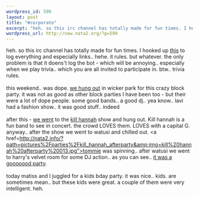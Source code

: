 ```yaml
--- 
wordpress_id: 599
layout: post
title: "#corporate"
excerpt: "heh. so this irc channel has totally made for fun times. I hooked up this to log everything and especially links.. hehe. it rules. but whatever. the only problem is that it doens't log the bot - which will be annoying.. especially when we play trivia.. which you are all invited to participate in. btw.. trivia rules.this weekend.. was dope. "
wordpress_url: http://new.nata2.org/?p=599
---
```

heh. so this irc channel has totally made for fun times. I hooked up <a href="http://corp.dopeman.org">this</a> to log everything and especially links.. hehe. it rules. but whatever. the only problem is that it doens't log the bot - which will be annoying.. especially when we play trivia.. which you are all invited to participate in. btw.. trivia rules.<Br><br/>this weekend.. was dope. <a href="http://nata2.info/?path=pictures%2Fparties%2Fkill_hannah_afterparty&amp;img=kill%20hannah%20afterparty%20004.jpg">we hung out</a> in wicker park for this crazy block party. it was not as good as other block parties I have been too - but their were a lot of dope people. some good bands.. a good dj.. yea know.. lavi had a fashion show.. it was good stuff.. indeed<br/><br/>after this - <a href="http://nata2.info/?path=pictures%2Fparties%2Fkill_hannah_afterparty&amp;img=kill%20hannah%20afterparty%20008.jpg">we went</a> to the <a href="http://www.killhannah.com">kill hannah</a> show and hung out. Kill hannah is a fun band to see in concert. the crowd LOVES them. LOVES with a capital G. anyway.. after the show we went to watusi and chilled out. <a href=http://nata2.info/?path=pictures%2Fparties%2Fkill_hannah_afterparty&amp;img=kill%20hannah%20afterparty%20013.jpg">tommie was spinning</a>.. after watusi we went to harry's velvet room for some DJ action.. as you can see.. <a href="http://nata2.info/?path=pictures%2Fparties%2Fkill_hannah_afterparty&amp;img=kill%20hannah%20afterparty%20046.jpg">it was a gooooood party</a>.<br/><br/>today matiss and I juggled for a kids bday party. it was nice.. kids. are sometimes mean.. but these kids were great. a couple of them were very intelligent. heh.

